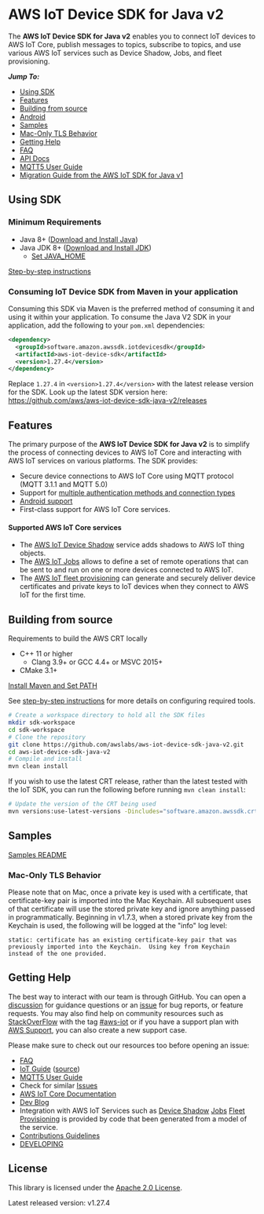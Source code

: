 # AWS IoT Device SDK for Java v2

The **AWS IoT Device SDK for Java v2** enables you to connect IoT devices to AWS IoT Core, publish messages to topics,
subscribe to topics, and use various AWS IoT services such as Device Shadow, Jobs, and fleet provisioning.

*__Jump To:__*

* [Using SDK](#using-sdk)
* [Features](#features)
* [Building from source](#building-from-source)
* [Android](./documents/ANDROID.md)
* [Samples](samples)
* [Mac-Only TLS Behavior](#mac-only-tls-behavior)
* [Getting Help](#getting-help)
* [FAQ](./documents/FAQ.md)
* [API Docs](https://aws.github.io/aws-iot-device-sdk-java-v2/)
* [MQTT5 User Guide](./documents/MQTT5_Userguide.md)
* [Migration Guide from the AWS IoT SDK for Java v1](./documents/MIGRATION_GUIDE.md)

## Using SDK

### Minimum Requirements

* Java 8+ ([Download and Install Java](https://www.java.com/en/download/help/download_options.html))
* Java JDK 8+ ([Download and Install JDK](https://docs.oracle.com/en/java/javase/18/install/overview-jdk-installation.html#GUID-8677A77F-231A-40F7-98B9-1FD0B48C346A))
  * [Set JAVA_HOME](./documents/PREREQUISITES.md#set-java_home)

[Step-by-step instructions](./documents/PREREQUISITES.md)

### Consuming IoT Device SDK from Maven in your application

Consuming this SDK via Maven is the preferred method of consuming it and using it within your application. To consume the Java V2 SDK in your application, add the following to your `pom.xml` dependencies:

``` xml
<dependency>
  <groupId>software.amazon.awssdk.iotdevicesdk</groupId>
  <artifactId>aws-iot-device-sdk</artifactId>
  <version>1.27.4</version>
</dependency>
```

Replace `1.27.4` in `<version>1.27.4</version>` with the latest release version for the SDK.
Look up the latest SDK version here: https://github.com/aws/aws-iot-device-sdk-java-v2/releases

## Features

The primary purpose of the **AWS IoT Device SDK for Java v2** is to simplify the process of connecting devices to AWS IoT
Core and interacting with AWS IoT services on various platforms. The SDK provides:

* Secure device connections to AWS IoT Core using MQTT protocol (MQTT 3.1.1 and MQTT 5.0)
* Support for [multiple authentication methods and connection types](./documents/MQTT5_Userguide.md#how-to-setup-mqtt5-builder-based-on-desired-connection-method)
* [Android support](./documents/ANDROID.md)
* First-class support for AWS IoT Core services.

#### Supported AWS IoT Core services

* The [AWS IoT Device Shadow](https://docs.aws.amazon.com/iot/latest/developerguide/iot-device-shadows.html) service adds
shadows to AWS IoT thing objects.
* The [AWS IoT Jobs](https://docs.aws.amazon.com/iot/latest/developerguide/iot-jobs.html) allows to define a set of remote
operations that can be sent to and run on one or more devices connected to AWS IoT.
* The [AWS IoT fleet provisioning](https://docs.aws.amazon.com/iot/latest/developerguide/provision-wo-cert.html) can
generate and securely deliver device certificates and private keys to IoT devices when they connect to AWS IoT for the
first time.

## Building from source

Requirements to build the AWS CRT locally
* C++ 11 or higher
  * Clang 3.9+ or GCC 4.4+ or MSVC 2015+
* CMake 3.1+

[Install Maven and Set PATH](https://maven.apache.org/install.html)

See [step-by-step instructions](./documents/PREREQUISITES.md) for more details on configuring required tools.

``` sh
# Create a workspace directory to hold all the SDK files
mkdir sdk-workspace
cd sdk-workspace
# Clone the repository
git clone https://github.com/awslabs/aws-iot-device-sdk-java-v2.git
cd aws-iot-device-sdk-java-v2
# Compile and install
mvn clean install
```

If you wish to use the latest CRT release, rather than the latest tested with the IoT SDK, you can run the following before running `mvn clean install`:

~~~ sh
# Update the version of the CRT being used
mvn versions:use-latest-versions -Dincludes="software.amazon.awssdk.crt*"
~~~

## Samples

[Samples README](samples)

### Mac-Only TLS Behavior

Please note that on Mac, once a private key is used with a certificate, that certificate-key pair is imported into the Mac Keychain.  All subsequent uses of that certificate will use the stored private key and ignore anything passed in programmatically.  Beginning in v1.7.3, when a stored private key from the Keychain is used, the following will be logged at the "info" log level:

```
static: certificate has an existing certificate-key pair that was previously imported into the Keychain.  Using key from Keychain instead of the one provided.
```

## Getting Help

The best way to interact with our team is through GitHub. You can open a [discussion](https://github.com/aws/aws-iot-device-sdk-java-v2/discussions) for guidance questions or an [issue](https://github.com/aws/aws-iot-device-sdk-java-v2/issues/new/choose) for bug reports, or feature requests. You may also find help on community resources such as [StackOverFlow](https://stackoverflow.com/questions/tagged/aws-iot) with the tag [#aws-iot](https://stackoverflow.com/questions/tagged/aws-iot) or if you have a support plan with [AWS Support](https://aws.amazon.com/premiumsupport/), you can also create a new support case.

Please make sure to check out our resources too before opening an issue:

* [FAQ](./documents/FAQ.md)
* [IoT Guide](https://docs.aws.amazon.com/iot/latest/developerguide/what-is-aws-iot.html) ([source](https://github.com/awsdocs/aws-iot-docs))
* [MQTT5 User Guide](./documents/MQTT5_Userguide.md)
* Check for similar [Issues](https://github.com/aws/aws-iot-device-sdk-java-v2/issues)
* [AWS IoT Core Documentation](https://docs.aws.amazon.com/iot/)
* [Dev Blog](https://aws.amazon.com/blogs/?awsf.blog-master-iot=category-internet-of-things%23amazon-freertos%7Ccategory-internet-of-things%23aws-greengrass%7Ccategory-internet-of-things%23aws-iot-analytics%7Ccategory-internet-of-things%23aws-iot-button%7Ccategory-internet-of-things%23aws-iot-device-defender%7Ccategory-internet-of-things%23aws-iot-device-management%7Ccategory-internet-of-things%23aws-iot-platform)
* Integration with AWS IoT Services such as
[Device Shadow](https://docs.aws.amazon.com/iot/latest/developerguide/iot-device-shadows.html)
[Jobs](https://docs.aws.amazon.com/iot/latest/developerguide/iot-jobs.html)
[Fleet Provisioning](https://docs.aws.amazon.com/iot/latest/developerguide/provision-wo-cert.html)
is provided by code that been generated from a model of the service.
* [Contributions Guidelines](./documents/CONTRIBUTING.md)
* [DEVELOPING](./documents/DEVELOPING.md)

## License

This library is licensed under the [Apache 2.0 License](./documents/LICENSE).

Latest released version: v1.27.4

